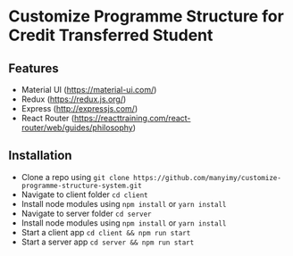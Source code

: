 # Customize Programme Structure for Credit Transferred Student

## Features

- Material UI (https://material-ui.com/)
- Redux (https://redux.js.org/)
- Express (http://expressjs.com/)
- React Router (https://reacttraining.com/react-router/web/guides/philosophy)

## Installation

- Clone a repo using `git clone https://github.com/manyimy/customize-programme-structure-system.git`
- Navigate to client folder `cd client`
- Install node modules using `npm install` or `yarn install`
- Navigate to server folder `cd server`
- Install node modules using `npm install` or `yarn install`
- Start a client app `cd client && npm run start`
- Start a server app `cd server && npm run start`
